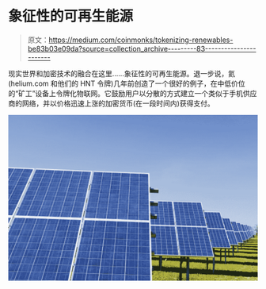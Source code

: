 # 象征性的可再生能源

> 原文：<https://medium.com/coinmonks/tokenizing-renewables-be83b03e09da?source=collection_archive---------83----------------------->

现实世界和加密技术的融合在这里……象征性的可再生能源。退一步说，氦(helium.com 和他们的 HNT 令牌)几年前创造了一个很好的例子，在中低价位的“矿工”设备上令牌化物联网。它鼓励用户以分散的方式建立一个类似于手机供应商的网络，并以价格迅速上涨的加密货币(在一段时间内)获得支付。

![](img/16cd01bb40efbcd8b3aea71a894650a3.png)